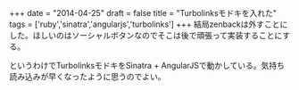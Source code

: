 
+++
date = "2014-04-25"
draft = false
title = "Turbolinksモドキを入れた"
tags  = ['ruby','sinatra','angularjs','turbolinks']
+++
結局zenbackは外すことにした。ほしいのはソーシャルボタンなのでそこは後で頑張って実装することにする。

というわけでTurbolinksモドキをSinatra + AngularJSで動かしている。気持ち読み込みが早くなったように思うのでよい。
	
